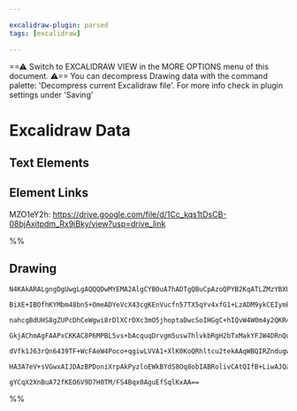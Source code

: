 ```yaml
---

excalidraw-plugin: parsed
tags: [excalidraw]

---
```

==⚠  Switch to EXCALIDRAW VIEW in the MORE OPTIONS menu of this document. ⚠== You can decompress Drawing data with the command palette: 'Decompress current Excalidraw file'. For more info check in plugin settings under 'Saving'



# Excalidraw Data

## Text Elements
## Element Links
MZO1eY2h: https://drive.google.com/file/d/1Cc_kqs1tDsCB-08bjAxitpdm_Rx9iBky/view?usp=drive_link

%%
## Drawing
```compressed-json
N4KAkARALgngDgUwgLgAQQQDwMYEMA2AlgCYBOuA7hADTgQBuCpAzoQPYB2KqATLZMzYBXUtiRoIACyhQ4zZAHoFAc0JRJQgEYA6bGwC2CgF7N6hbEcK4OCtptbErHALRY8RMpWdx8Q1TdIEfARcZgRmBShcZQUebQBGeISaOiCEfQQOKGZuAG1wMFAwYogSbggAWQAtAHl4hABNHkkU4shYRHL0zQRiYlxNYNaSzG5nAA4eABZtKamAdgBWHnGA

BiXE+IBOfhKYMbm48bn5+OmeADYeVcX43cgKEnVucfn57TX5qYv4xfG1+LzADM9ykCEIymk3HiQMWM1W4yBqwWUx4Zx4QPmoOsyiGaFWoOYUFIbAA1ggAMJsfBsUjlADE9SZSFBmlw2FJyhJQg4xCpNLpEmJ1mYcFwgSyw0gADNCPh8ABlWB49CCDxSiBEknkgDqTxaaD4BQExLJCCVMBVmupZVB3MhHHCOTQd2NEDYYuwan2LtWBLdXOEcAAksR

nahcgBdUHS8gZUPcDhCeWgwi8rDlXCrDXc3mO5jhoptaDwcSoIHGgC+hIQvW4W0m4y2QKR41BjBY7C4aAWruLHdYnAAcpwxNDrmsLkCG1i3YRmAARNJQOtoaUEMKs4S8gCiwQyWXDUdBQjg/RXxGhS3G8Qu3xhUwRoKIHFJ5WksnkSjIhEY2mUbBsLiCC6AYCiysECjEAo8QUtgAD6pIAI7MPEUALswFIAELOAimgAFYAIKYGoZ76PBABKmBbIQW

GkjAChmAgFAAPxCKKAC8P6MPBL5vs+bAcquqDrvgm5usw7hlvkbRgH2bTxMakYFJW4DRnQuBwHASq4Cu3BFtAkjpGWEBEJCUDDAwhDMVh7KcrmfLUrSDLSq5bmWdgIgSlAwYrvoSrapSTmCugjIIMyHleZkPl+bZHKBjyjkCuUwocKK4rRZFpDeb56QAGJyoqyomWqtoFBAnnZdFuX+aaur6twRolJVOV+QFZoWlapWXrsFVRVkNUUcIDpOtCvUt

dVfk1J63rQn6439TF+WcFAeW4Poco+qgiwLVVA1+XlK0KoQRhltcu2tekAAqWBQIRZndugwTShZF2TekOmkHd2VsBQRm4JeaBJim5UTft6Q7ryhE/X9ISA+g4oklQb3g/o0NI1dpblA5lmSSS8oABovEi2irA2izzFcd6Tr1ePUvgDTcBc8xbAkvxNlsZN/P8vVGIB+j6W69AEEIZarNoU7IqsFwqSjS36ENiX5uGEA471XIkMdp2Nf6JQa8QSoI

HA3A7eV+sVGwxAIJDAzBPDoniXrpAkPyzloEWkBYdS8Oq8obIABRolivCAtQIfB+LiwAJQahRCDKMm4rY37uCB0iYcYgSvDp6gkcx7LoOLe15LTVAXbhsD+C9bG60IHH6bOxwyiC8WmS28JxKi6C2BEMbaCdwgoIcLX3AD6CwhQC+ZYDwXJR2PhCDYNkCrD3AFtWzbgzCQ7g/leyZeMFdgH4C3JQdCVaRL12GqeUSBiY50QPJlXbo0kJ9sbrvxax

gYCqX2XnBuA72fKEO6V9D7H0TM/FS4Bqx0AguEfSqlKxAA==
```
%%